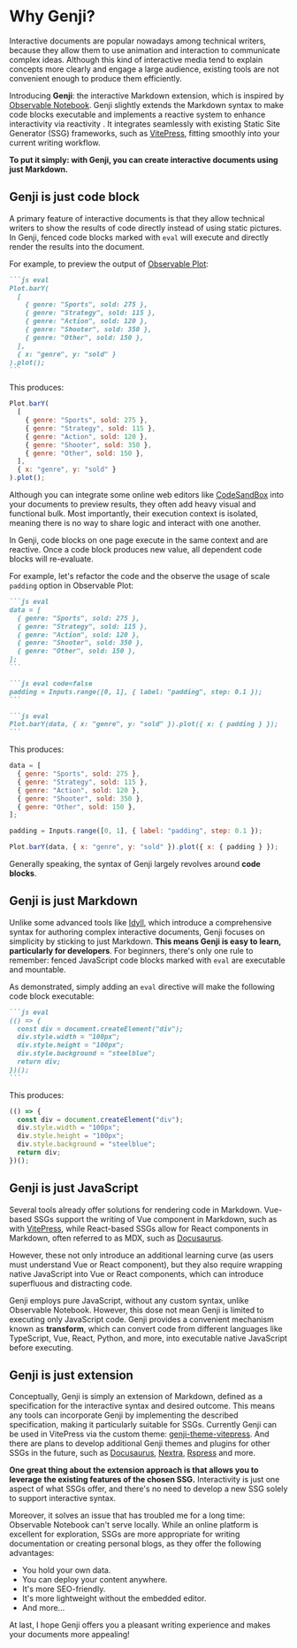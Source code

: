 # Why Genji?

Interactive documents are popular nowadays among technical writers, because they allow them to use animation and interaction to communicate complex ideas. Although this kind of interactive media tend to explain concepts more clearly and engage a large audience, existing tools are not convenient enough to produce them efficiently.

Introducing **Genji**: the interactive Markdown extension, which is inspired by [Observable Notebook](https://observablehq.com/). Genji slightly extends the Markdown syntax to make code blocks executable and implements a reactive system to enhance interactivity via reactivity . It integrates seamlessly with existing Static Site Generator (SSG) frameworks, such as [VitePress](https://vitepress.dev/), fitting smoothly into your current writing workflow.

**To put it simply: with Genji, you can create interactive documents using just Markdown.**

## Genji is just code block

A primary feature of interactive documents is that they allow technical writers to show the results of code directly instead of using static pictures. In Genji, fenced code blocks marked with `eval` will execute and directly render the results into the document.

For example, to preview the output of [Observable Plot](https://observablehq.com/plot/):

````md
```js eval
Plot.barY(
  [
    { genre: "Sports", sold: 275 },
    { genre: "Strategy", sold: 115 },
    { genre: "Action", sold: 120 },
    { genre: "Shooter", sold: 350 },
    { genre: "Other", sold: 150 },
  ],
  { x: "genre", y: "sold" }
).plot();
```
````

This produces:

```js eval t=plot
Plot.barY(
  [
    { genre: "Sports", sold: 275 },
    { genre: "Strategy", sold: 115 },
    { genre: "Action", sold: 120 },
    { genre: "Shooter", sold: 350 },
    { genre: "Other", sold: 150 },
  ],
  { x: "genre", y: "sold" }
).plot();
```

Although you can integrate some online web editors like [CodeSandBox](https://codesandbox.io/) into your documents to preview results, they often add heavy visual and functional bulk. Most importantly, their execution context is isolated, meaning there is no way to share logic and interact with one another.

In Genji, code blocks on one page execute in the same context and are reactive. Once a code block produces new value, all dependent code blocks will re-evaluate.

For example, let's refactor the code and the observe the usage of scale `padding` option in Observable Plot:

````md
```js eval
data = [
  { genre: "Sports", sold: 275 },
  { genre: "Strategy", sold: 115 },
  { genre: "Action", sold: 120 },
  { genre: "Shooter", sold: 350 },
  { genre: "Other", sold: 150 },
];
```

```js eval code=false
padding = Inputs.range([0, 1], { label: "padding", step: 0.1 });
```

```js eval
Plot.barY(data, { x: "genre", y: "sold" }).plot({ x: { padding } });
```
````

This produces:

```js eval
data = [
  { genre: "Sports", sold: 275 },
  { genre: "Strategy", sold: 115 },
  { genre: "Action", sold: 120 },
  { genre: "Shooter", sold: 350 },
  { genre: "Other", sold: 150 },
];
```

```js eval code=false
padding = Inputs.range([0, 1], { label: "padding", step: 0.1 });
```

```js eval t=plot
Plot.barY(data, { x: "genre", y: "sold" }).plot({ x: { padding } });
```

Generally speaking, the syntax of Genji largely revolves around **code blocks**.

## Genji is just Markdown

Unlike some advanced tools like [Idyll](https://idyll-lang.org/docs), which introduce a comprehensive syntax for authoring complex interactive documents, Genji focuses on simplicity by sticking to just Markdown. **This means Genji is easy to learn, particularly for developers**. For beginners, there's only one rule to remember: fenced JavaScript code blocks marked with `eval` are executable and mountable.

As demonstrated, simply adding an `eval` directive will make the following code block executable:

````md
```js eval
(() => {
  const div = document.createElement("div");
  div.style.width = "100px";
  div.style.height = "100px";
  div.style.background = "steelblue";
  return div;
})();
```
````

This produces:

```js eval
(() => {
  const div = document.createElement("div");
  div.style.width = "100px";
  div.style.height = "100px";
  div.style.background = "steelblue";
  return div;
})();
```

## Genji is just JavaScript

Several tools already offer solutions for rendering code in Markdown. Vue-based SSGs support the writing of Vue component in Markdown, such as with [VitePress](https://vitepress.dev/), while React-based SSGs allow for React components in Markdown, often referred to as MDX, such as [Docusaurus](https://docusaurus.io/).

However, these not only introduce an additional learning curve (as users must understand Vue or React component), but they also require wrapping native JavaScript into Vue or React components, which can introduce superfluous and distracting code.

Genji employs pure JavaScript, without any custom syntax, unlike Observable Notebook. However, this dose not mean Genji is limited to executing only JavaScript code. Genji provides a convenient mechanism known as **transform**, which can convert code from different languages like TypeScript, Vue, React, Python, and more, into executable native JavaScript before executing.

## Genji is just extension

Conceptually, Genji is simply an extension of Markdown, defined as a specification for the interactive syntax and desired outcome. This means any tools can incorporate Genji by implementing the described specification, making it particularly suitable for SSGs. Currently Genji can be used in VitePress via the custom theme: [genji-theme-vitepress](https://github.com/pearmini/genji/tree/main/packages/genji-theme-vitepress). And there are plans to develop additional Genji themes and plugins for other SSGs in the future, such as [Docusaurus](https://docusaurus.io/), [Nextra](https://nextra.site/), [Rspress](https://rspress.dev/) and more.

**One great thing about the extension approach is that allows you to leverage the existing features of the chosen SSG.** Interactivity is just one aspect of what SSGs offer, and there's no need to develop a new SSG solely to support interactive syntax.

Moreover, it solves an issue that has troubled me for a long time: Observable Notebook can't serve locally. While an online platform is excellent for exploration, SSGs are more appropriate for writing documentation or creating personal blogs, as they offer the following advantages:

- You hold your own data.
- You can deploy your content anywhere.
- It's more SEO-friendly.
- It's more lightweight without the embedded editor.
- And more...

At last, I hope Genji offers you a pleasant writing experience and makes your documents more appealing!
